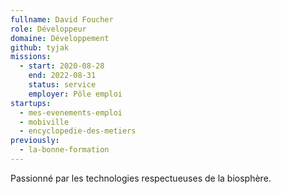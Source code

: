 ```yaml
---
fullname: David Foucher
role: Développeur
domaine: Développement
github: tyjak
missions:
  - start: 2020-08-28
    end: 2022-08-31
    status: service
    employer: Pôle emploi
startups:
  - mes-evenements-emploi
  - mobiville
  - encyclopedie-des-metiers
previously:
  - la-bonne-formation
---
```


Passionné par les technologies respectueuses de la biosphère.
